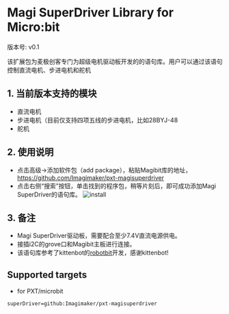 
#  Magi SuperDriver Library for Micro:bit
版本号: v0.1

该扩展包为麦极创客专门为超级电机驱动板开发的的语句库。用户可以通过该语句控制直流电机、步进电机和舵机

## 1. 当前版本支持的模块

- 直流电机
- 步进电机（目前仅支持四项五线的步进电机，比如28BYJ-48
- 舵机

## 2. 使用说明
- 点击高级->添加软件包（add package），粘贴Magibit库的地址，https://github.com/Imagimaker/pxt-magisuperdriver
- 点击右侧“搜索”按钮，单击找到的程序包，稍等片刻后，即可成功添加Magi SuperDriver的语句库。
![install](https://github.com/Imagimaker/pxt-magibit/raw/master/install.gif)

## 3. 备注

- Magi SuperDriver驱动板，需要配合至少7.4V直流电源供电。
- 接插i2C的grove口和Magibit主板进行连接。
- 该语句库参考了kittenbot的[robotbit](https://github.com/KittenBot/pxt-robotbit)开发，感谢kittenbot!

## Supported targets

* for PXT/microbit

```package
superDriver=github:Imagimaker/pxt-magisuperdriver
```